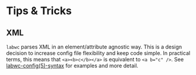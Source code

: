 # Tips & Tricks

## XML

`labwc` parses XML in an element/attribute agnostic way. This is a design
decision to increase config file flexibility and keep code simple. In practical
terms, this means that `<a><b>c</b></a>` is equivalent to `<a b="c" />`.  See
[labwc-config(5)-syntax](https://labwc.github.io/labwc-config.5.html#syntax) for
examples and more detail.


